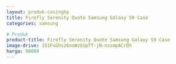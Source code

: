 ```yaml
---
layout: produk-casinghp
title: Firefly Serenity Quote Samsung Galaxy S9 Case
categories: samsung

# Produk
product-title: Firefly Serenity Quote Samsung Galaxy S9 Case
image-drive: 151FsGhsz6noWzSUpTf-jN-nssmpACrDh
harga: 90000
---
```

